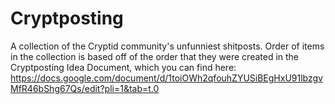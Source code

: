 # Cryptposting
A collection of the Cryptid community's unfunniest shitposts.
Order of items in the collection is based off of the order that they were created in the Cryptposting Idea Document, which you can find here: https://docs.google.com/document/d/1toiOWh2qfouhZYUSiBEgHxU91lbzgvMfR46bShg67Qs/edit?pli=1&tab=t.0